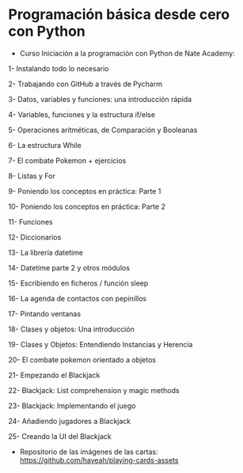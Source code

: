 # Programación básica desde cero con Python
* Curso Iniciación a la programación con Python de Nate Academy:

1- Instalando todo lo necesario

2- Trabajando con GitHub a través de Pycharm

3- Datos, variables y funciones: una introducción rápida

4- Variables, funciones y la estructura if/else

5- Operaciones aritméticas, de Comparación y Booleanas

6- La estructura While

7- El combate Pokemon + ejercicios

8- Listas y For

9- Poniendo los conceptos en práctica: Parte 1

10- Poniendo los conceptos en práctica: Parte 2

11- Funciones

12- Diccionarios

13- La librería datetime

14- Datetime parte 2 y otros módulos

15- Escribiendo en ficheros / función sleep

16- La agenda de contactos con pepinillos

17- Pintando ventanas

18- Clases y objetos: Una introducción

19- Clases y Objetos: Entendiendo Instancias y Herencia

20- El combate pokemon orientado a objetos

21- Empezando el Blackjack

22- Blackjack: List comprehension y magic methods

23- Blackjack: Implementando el juego

24- Añadiendo jugadores a Blackjack

25- Creando la UI del Blackjack


* Repositorio de las imágenes de las cartas: https://github.com/hayeah/playing-cards-assets